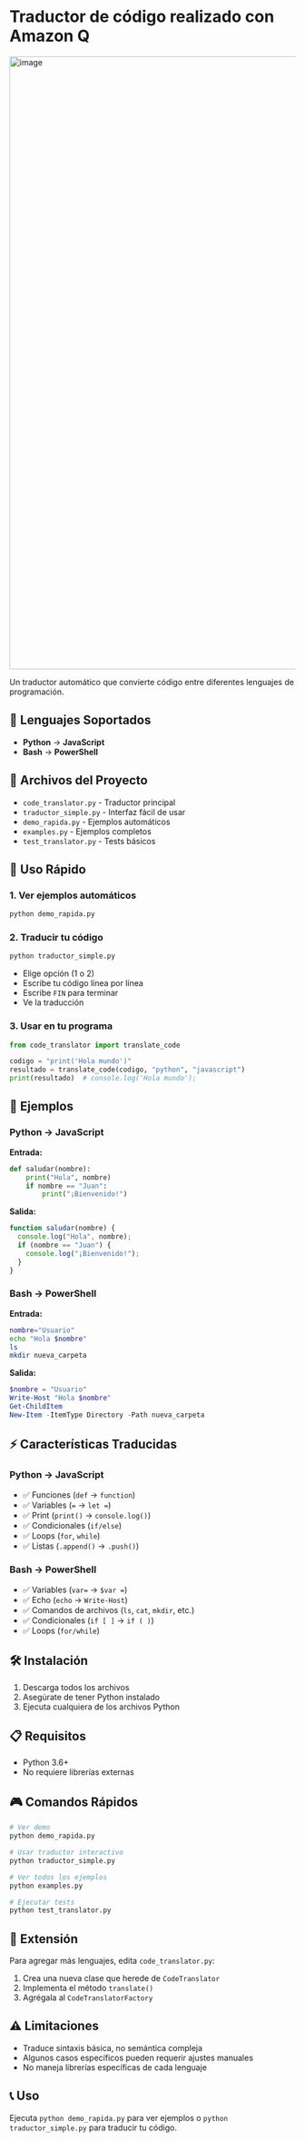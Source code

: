 # Traductor de código realizado con Amazon Q

<img width="1919" height="1079" alt="image" src="https://github.com/user-attachments/assets/91edac64-7379-48dc-9b44-8449531d74f1" />

Un traductor automático que convierte código entre diferentes lenguajes de programación.

## 🚀 Lenguajes Soportados

- **Python** → **JavaScript**
- **Bash** → **PowerShell**

## 📁 Archivos del Proyecto

- `code_translator.py` - Traductor principal
- `traductor_simple.py` - Interfaz fácil de usar
- `demo_rapida.py` - Ejemplos automáticos
- `examples.py` - Ejemplos completos
- `test_translator.py` - Tests básicos

## 🎯 Uso Rápido

### 1. Ver ejemplos automáticos
```bash
python demo_rapida.py
```

### 2. Traducir tu código
```bash
python traductor_simple.py
```
- Elige opción (1 o 2)
- Escribe tu código línea por línea
- Escribe `FIN` para terminar
- Ve la traducción

### 3. Usar en tu programa
```python
from code_translator import translate_code

codigo = "print('Hola mundo')"
resultado = translate_code(codigo, "python", "javascript")
print(resultado)  # console.log('Hola mundo');
```

## 📝 Ejemplos

### Python → JavaScript
**Entrada:**
```python
def saludar(nombre):
    print("Hola", nombre)
    if nombre == "Juan":
        print("¡Bienvenido!")
```

**Salida:**
```javascript
function saludar(nombre) {
  console.log("Hola", nombre);
  if (nombre == "Juan") {
    console.log("¡Bienvenido!");
  }
}
```

### Bash → PowerShell
**Entrada:**
```bash
nombre="Usuario"
echo "Hola $nombre"
ls
mkdir nueva_carpeta
```

**Salida:**
```powershell
$nombre = "Usuario"
Write-Host "Hola $nombre"
Get-ChildItem
New-Item -ItemType Directory -Path nueva_carpeta
```

## ⚡ Características Traducidas

### Python → JavaScript
- ✅ Funciones (`def` → `function`)
- ✅ Variables (`=` → `let =`)
- ✅ Print (`print()` → `console.log()`)
- ✅ Condicionales (`if/else`)
- ✅ Loops (`for`, `while`)
- ✅ Listas (`.append()` → `.push()`)

### Bash → PowerShell
- ✅ Variables (`var=` → `$var =`)
- ✅ Echo (`echo` → `Write-Host`)
- ✅ Comandos de archivos (`ls`, `cat`, `mkdir`, etc.)
- ✅ Condicionales (`if [ ]` → `if ( )`)
- ✅ Loops (`for/while`)

## 🛠️ Instalación

1. Descarga todos los archivos
2. Asegúrate de tener Python instalado
3. Ejecuta cualquiera de los archivos Python

## 📋 Requisitos

- Python 3.6+
- No requiere librerías externas

## 🎮 Comandos Rápidos

```bash
# Ver demo
python demo_rapida.py

# Usar traductor interactivo
python traductor_simple.py

# Ver todos los ejemplos
python examples.py

# Ejecutar tests
python test_translator.py
```

## 🔧 Extensión

Para agregar más lenguajes, edita `code_translator.py`:

1. Crea una nueva clase que herede de `CodeTranslator`
2. Implementa el método `translate()`
3. Agrégala al `CodeTranslatorFactory`

## ⚠️ Limitaciones

- Traduce sintaxis básica, no semántica compleja
- Algunos casos específicos pueden requerir ajustes manuales
- No maneja librerías específicas de cada lenguaje

## 📞 Uso

Ejecuta `python demo_rapida.py` para ver ejemplos o `python traductor_simple.py` para traducir tu código.
